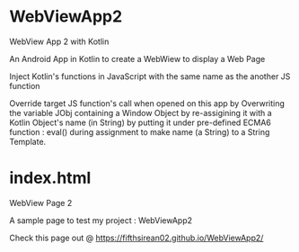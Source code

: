# WebViewApp2
WebView App 2 with Kotlin

An Android App in Kotlin to create a WebWiew to display a Web Page

Inject Kotlin's functions in JavaScript with the same name as the another JS function

Override target JS function's call when opened on this app by Overwriting the variable JObj containing a Window Object by re-assigining it with a Kotlin Object's name (in String) by putting it under pre-defined ECMA6 function : eval() during assignment to make name (a String) to a String Template. 

# index.html
WebView Page 2

A sample page to test my project : WebViewApp2

Check this page out @ https://fifthsirean02.github.io/WebViewApp2/
